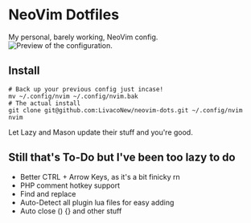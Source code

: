 # NeoVim Dotfiles
My personal, barely working, NeoVim config.
![Preview of the configuration.](https://i.imgur.com/ODUynwe.png)

## Install
```
# Back up your previous config just incase!
mv ~/.config/nvim ~/.config/nvim.bak
# The actual install
git clone git@github.com:LivacoNew/neovim-dots.git ~/.config/nvim
nvim
```
Let Lazy and Mason update their stuff and you're good.

## Still that's To-Do but I've been too lazy to do
- Better CTRL + Arrow Keys, as it's a bit finicky rn
- PHP comment hotkey support
- Find and replace
- Auto-Detect all plugin lua files for easy adding
- Auto close () {} and other stuff
